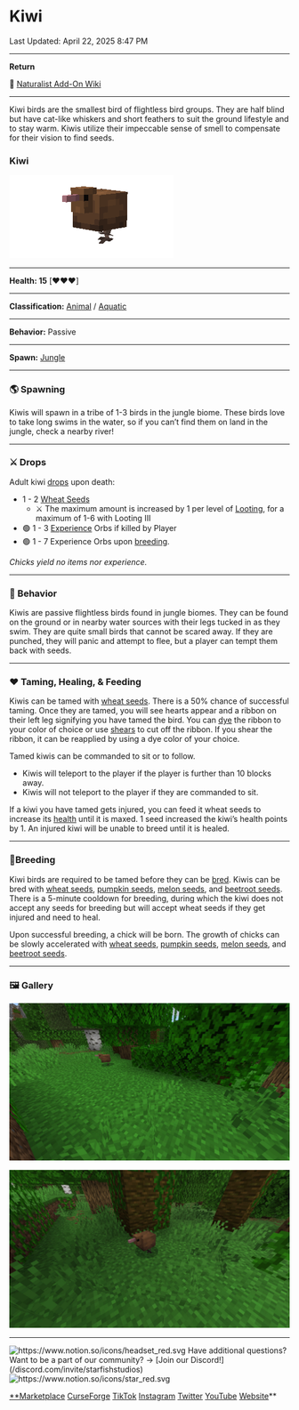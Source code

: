 # Kiwi

Last Updated: April 22, 2025 8:47 PM

---

**Return**

🐻 [Naturalist Add-On Wiki](/www.notion.so/1a7a9a61c3f1800c8e32e893d6e7f430?pvs=21)

---

Kiwi birds are the smallest bird of flightless bird groups. They are half blind but have cat-like whiskers and short feathers to suit the ground lifestyle and to stay warm. Kiwis utilize their impeccable sense of smell to compensate for their vision to find seeds.  

<aside>

### **Kiwi**

![kiwi.gif](kiwi.gif)

---

**Health: 15** [♥️♥️♥️]

---

**Classification:** [Animal](/minecraft.fandom.com/wiki/Animal) / [Aquatic](/minecraft.fandom.com/wiki/Aquatic)

---

**Behavior:** Passive

---

**Spawn:** [Jungle](/minecraft.wiki/w/Jungle)

</aside>

---

### 🌎 Spawning

Kiwis will spawn in a tribe of 1-3 birds in the jungle biome. These birds love to take long swims in the water, so if you can’t find them on land in the jungle, check a nearby river!

---

### ⚔️ Drops

Adult kiwi [drops](/minecraft.fandom.com/wiki/Drops) upon death:

- 1 - 2 [Wheat Seeds](/minecraft.wiki/w/Wheat_Seeds)
    - ⚔️ The maximum amount is increased by 1 per level of [Looting](/minecraft.fandom.com/wiki/Looting), for a maximum of 1-6 with Looting III
- 🟢 1 - 3 [Experience](/minecraft.fandom.com/wiki/Experience) Orbs if killed by Player
- 🟢 1 - 7 Experience Orbs upon [breeding](/minecraft.fandom.com/wiki/Breeding).

*Chicks yield no items nor experience.*

---

### 🧠 Behavior

Kiwis are passive flightless birds found in jungle biomes. They can be found on the ground or in nearby water sources with their legs tucked in as they swim. They are quite small birds that cannot be scared away. If they are punched, they will panic and attempt to flee, but a player can tempt them back with seeds.

---

### ❤️ Taming, Healing, & Feeding

Kiwis can be tamed with [wheat seeds](/minecraft.wiki/w/Wheat_Seeds). There is a 50% chance of successful taming. Once they are tamed, you will see hearts appear and a ribbon on their left leg signifying you have tamed the bird. You can [dye](/minecraft.fandom.com/wiki/Dye) the ribbon to your color of choice or use [shears](/minecraft.fandom.com/wiki/Shears) to cut off the ribbon. If you shear the ribbon, it can be reapplied by using a dye color of your choice. 

Tamed kiwis can be commanded to sit or to follow.

- Kiwis will teleport to the player if the player is further than 10 blocks away.
- Kiwis will not teleport to the player if they are commanded to sit.

If a kiwi you have tamed gets injured, you can feed it wheat seeds to increase its [health](/minecraft.fandom.com/wiki/Health) until it is maxed. 1 seed increased the kiwi’s health points by 1. An injured kiwi will be unable to breed until it is healed. 

---

### 🥚Breeding

Kiwi birds are required to be tamed before they can be [bred](/minecraft.fandom.com/wiki/Breeding). Kiwis can be bred with [wheat seeds](/minecraft.wiki/w/Wheat_Seeds), [pumpkin seeds](/minecraft.wiki/w/Pumpkin_Seeds), [melon seeds](/minecraft.wiki/w/Melon_Seeds), and [beetroot seeds](/minecraft.wiki/w/Beetroot_Seeds). There is a 5-minute cooldown for breeding, during which the kiwi does not accept any seeds for breeding but will accept wheat seeds if they get injured and need to heal.

Upon successful breeding, a chick will be born. The growth of chicks can be slowly accelerated with [wheat seeds](/minecraft.wiki/w/Wheat_Seeds), [pumpkin seeds](/minecraft.wiki/w/Pumpkin_Seeds), [melon seeds](/minecraft.wiki/w/Melon_Seeds), and [beetroot seeds](/minecraft.wiki/w/Beetroot_Seeds).

---

### 🖼️ Gallery

![gazing_kiwi.PNG](gazing_kiwi.png)

![lonely_kiwi.PNG](lonely_kiwi.png)

---

<aside>
<img src="https://www.notion.so/icons/headset_red.svg" alt="https://www.notion.so/icons/headset_red.svg" width="40px" /> Have additional questions? Want to be a part of our community? → [Join our Discord!](/discord.com/invite/starfishstudios)

</aside>

<aside>
<img src="https://www.notion.so/icons/star_red.svg" alt="https://www.notion.so/icons/star_red.svg" width="40px" />

[**Marketplace](/www.minecraft.net/en-us/marketplace/creator?name=Starfish%20Studios)      [CurseForge](/www.curseforge.com/members/starfish_studios/projects)      [TikTok](/www.tiktok.com/@starfishstudios)      [Instagram](/www.instagram.com/starfishstudiosinc/)      [Twitter](/twitter.com/starfishstudios)      [YouTube](/www.youtube.com/@starfishstudios)      [Website](/starfish-studios.com/)**

</aside>
